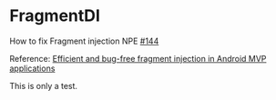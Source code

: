 # FragmentDI
How to fix Fragment injection NPE [#144](https://github.com/android10/Android-CleanArchitecture/issues/144)

Reference: [Efficient and bug-free fragment injection in Android MVP applications](https://medium.com/inspace-labs-blog/efficient-and-bug-free-fragment-injection-in-android-mvp-applications-1245a3dd5a9#.jsukhqrz5)

This is only a test.
